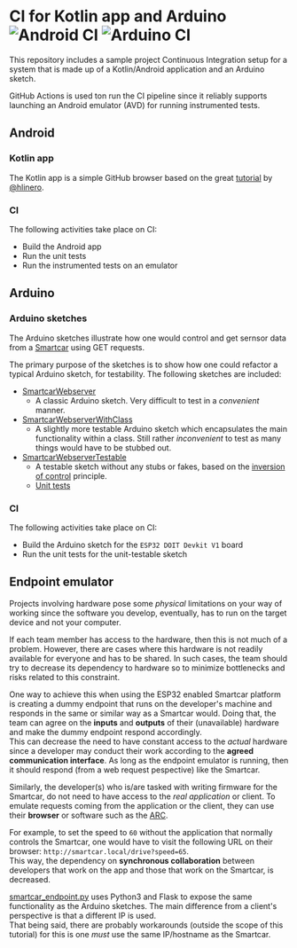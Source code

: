 # CI for Kotlin app and Arduino ![Android CI] ![Arduino CI]

This repository includes a sample project Continuous Integration setup
for a system that is made up of a Kotlin/Android application and an Arduino sketch.

GitHub Actions is used ton run the CI pipeline since it reliably supports launching
an Android emulator (AVD) for running instrumented tests.

## Android

### Kotlin app

The Kotlin app is a simple GitHub browser based on the great
[tutorial](https://github.com/linero-tech/course_github_browser) by
[@hlinero](https://github.com/hlinero).

### CI

The following activities take place on CI:

* Build the Android app
* Run the unit tests
* Run the instrumented tests on an emulator

## Arduino

### Arduino sketches

The Arduino sketches illustrate how one would control and get sernsor data from
a [Smartcar](https://github.com/platisd/smartcar_shield) using GET requests.

The primary purpose of the sketches is to show how one could refactor a typical
Arduino sketch, for testability. The following sketches are included:

* [SmartcarWebserver](arduino/SmartcarWebserver)
  * A classic Arduino sketch. Very difficult to test in a *convenient* manner.
* [SmartcarWebserverWithClass](arduino/SmartcarWebserverWithClass)
  * A slightly more testable Arduino sketch which encapsulates the main functionality
  within a class. Still rather *inconvenient* to test as many things would have to
  be stubbed out.
* [SmartcarWebserverTestable](arduino/SmartcarWebserverTestable)
  * A testable sketch without any stubs or fakes, based on the
  [inversion of control](https://en.wikipedia.org/wiki/Inversion_of_control) principle.
  * [Unit tests](arduino/test/ut/SmartCarWebController_test.cpp)

### CI

The following activities take place on CI:

* Build the Arduino sketch for the `ESP32 DOIT Devkit V1` board
* Run the unit tests for the unit-testable sketch

## Endpoint emulator

Projects involving hardware pose some *physical* limitations on your way of working
since the software you develop, eventually, has to run on the target device and not
your computer.

If each team member has access to the hardware, then this is not much of a problem.
However, there are cases where this hardware is not readily available for everyone
and has to be shared. In such cases, the team should try to decrease its dependency
to hardware so to minimize bottlenecks and risks related to this constraint.

One way to achieve this when using the ESP32 enabled Smartcar platform is creating a
dummy endpoint that runs on the developer's machine and responds in the same or similar
way as a Smartcar would. Doing that, the team can agree on the **inputs** and **outputs**
of their (unavailable) hardware and make the dummy endpoint respond accordingly.<br>
This can decrease the need to have constant access to the *actual* hardware since a
developer may conduct their work according to the **agreed communication interface**.
As long as the endpoint emulator is running, then it should respond (from a web request
pespective) like the Smartcar.

Similarly, the developer(s) who is/are tasked with writing firmware for the Smartcar,
do not need to have access to the *real application* or client. To emulate requests coming
from the application or the client, they can use their **browser** or software such as the
[ARC](https://chrome.google.com/webstore/detail/advanced-rest-client/hgmloofddffdnphfgcellkdfbfbjeloo).

For example, to set the speed to `60` without the application that normally controls
the Smartcar, one would have to visit the following URL on their browser:
`http://smartcar.local/drive?speed=65`.<br>
This way, the dependency on **synchronous collaboration** between developers that work
on the app and those that work on the Smartcar, is decreased.

[smartcar_endpoint.py](endpoint-emulator/smartcar_endpoint.py) uses Python3 and Flask
to expose the same functionality as the Arduino sketches. The main difference from a
client's perspective is that a different IP is used.<br>
That being said, there are probably workarounds (outside the scope of this tutorial) for
this is one *must* use the same IP/hostname as the Smartcar.

[Android CI]: https://github.com/DIT112-V20/kotlin-app-arduino-sketch-ci/workflows/Android%20CI/badge.svg
[Arduino CI]: https://github.com/DIT112-V20/kotlin-app-arduino-sketch-ci/workflows/Arduino%20CI/badge.svg
